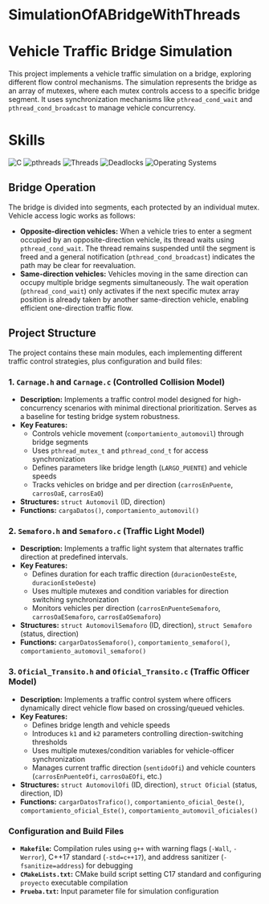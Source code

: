 # SimulationOfABridgeWithThreads
# Vehicle Traffic Bridge Simulation

This project implements a vehicle traffic simulation on a bridge, exploring different flow control mechanisms. The simulation represents the bridge as an array of mutexes, where each mutex controls access to a specific bridge segment. It uses synchronization mechanisms like `pthread_cond_wait` and `pthread_cond_broadcast` to manage vehicle concurrency.

# Skills
![C](https://img.shields.io/badge/Language-C-00599C?style=for-the-badge&logo=c&logoColor=white)
![pthreads](https://img.shields.io/badge/Multithreading-p--threads-FF6F00?style=for-the-badge)
![Threads](https://img.shields.io/badge/Concept-Threads-9C27B0?style=for-the-badge)
![Deadlocks](https://img.shields.io/badge/Concept-Deadlocks-F44336?style=for-the-badge)
![Operating Systems](https://img.shields.io/badge/Topic-Operating%20Systems-3F51B5?style=for-the-badge&logo=linux&logoColor=white)


## Bridge Operation

The bridge is divided into segments, each protected by an individual mutex. Vehicle access logic works as follows:

* **Opposite-direction vehicles:** When a vehicle tries to enter a segment occupied by an opposite-direction vehicle, its thread waits using `pthread_cond_wait`. The thread remains suspended until the segment is freed and a general notification (`pthread_cond_broadcast`) indicates the path may be clear for reevaluation.
* **Same-direction vehicles:** Vehicles moving in the same direction can occupy multiple bridge segments simultaneously. The wait operation (`pthread_cond_wait`) only activates if the next specific mutex array position is already taken by another same-direction vehicle, enabling efficient one-direction traffic flow.

## Project Structure

The project contains these main modules, each implementing different traffic control strategies, plus configuration and build files:

### 1. `Carnage.h` and `Carnage.c` (Controlled Collision Model)

* **Description:** Implements a traffic control model designed for high-concurrency scenarios with minimal directional prioritization. Serves as a baseline for testing bridge system robustness.
* **Key Features:**
    * Controls vehicle movement (`comportamiento_automovil`) through bridge segments
    * Uses `pthread_mutex_t` and `pthread_cond_t` for access synchronization
    * Defines parameters like bridge length (`LARGO_PUENTE`) and vehicle speeds
    * Tracks vehicles on bridge and per direction (`carrosEnPuente`, `carrosOaE`, `carrosEaO`)
* **Structures:** `struct Automovil` (ID, direction)
* **Functions:** `cargaDatos()`, `comportamiento_automovil()`

### 2. `Semaforo.h` and `Semaforo.c` (Traffic Light Model)

* **Description:** Implements a traffic light system that alternates traffic direction at predefined intervals.
* **Key Features:**
    * Defines duration for each traffic direction (`duracionOesteEste`, `duracionEsteOeste`)
    * Uses multiple mutexes and condition variables for direction switching synchronization
    * Monitors vehicles per direction (`carrosEnPuenteSemaforo`, `carrosOaESemaforo`, `carrosEaOSemaforo`)
* **Structures:** `struct AutomovilSemaforo` (ID, direction), `struct Semaforo` (status, direction)
* **Functions:** `cargarDatosSemaforo()`, `comportamiento_semaforo()`, `comportamiento_automovil_semaforo()`

### 3. `Oficial_Transito.h` and `Oficial_Transito.c` (Traffic Officer Model)

* **Description:** Implements a traffic control system where officers dynamically direct vehicle flow based on crossing/queued vehicles.
* **Key Features:**
    * Defines bridge length and vehicle speeds
    * Introduces `k1` and `k2` parameters controlling direction-switching thresholds
    * Uses multiple mutexes/condition variables for vehicle-officer synchronization
    * Manages current traffic direction (`sentidoOfi`) and vehicle counters (`carrosEnPuenteOfi`, `carrosOaEOfi`, etc.)
* **Structures:** `struct AutomovilOfi` (ID, direction), `struct Oficial` (status, direction, ID)
* **Functions:** `cargarDatosTrafico()`, `comportamiento_oficial_Oeste()`, `comportamiento_oficial_Este()`, `comportamiento_automovil_oficiales()`

### Configuration and Build Files

* **`Makefile`:** Compilation rules using `g++` with warning flags (`-Wall`, `-Werror`), C++17 standard (`-std=c++17`), and address sanitizer (`-fsanitize=address`) for debugging
* **`CMakeLists.txt`:** CMake build script setting C17 standard and configuring `proyecto` executable compilation
* **`Prueba.txt`:** Input parameter file for simulation configuration
